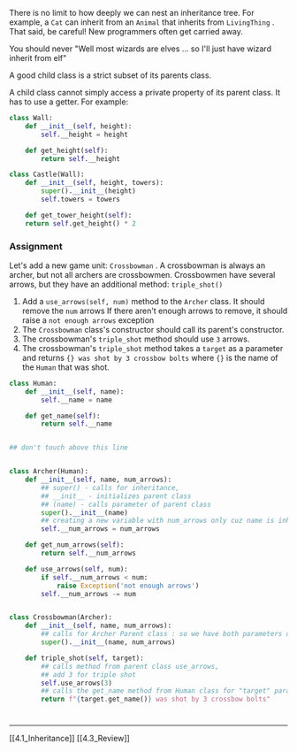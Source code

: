 There is no limit to how deeply we can nest an inheritance tree. 
For example, a `Cat` can inherit from an `Animal` that inherits from `LivingThing` .
That said, be careful! New programmers often get carried away.

You should never
"Well most wizards are elves ... so I'll just have wizard inherit from elf"

A good child class is a strict subset of its parents class. 

A child class cannot simply access a private property of its parent class. 
It has to use a getter. 
For example: 

``` python
class Wall:
	def __init__(self, height):
		self.__height = height

	def get_height(self):
		return self.__height

class Castle(Wall):
	def __init__(self, height, towers):
		super().__init__(height)
		self.towers = towers

	def get_tower_height(self):
	return self.get_height() * 2
```

### Assignment
Let's add a new game unit: `Crossbowman` .
A crossbowman is always an archer, 
but not all archers are crossbowmen. 
Crossbowmen have several arrows, but they have an additional method: `triple_shot()`
1. Add a `use_arrows(self, num)` method to the `Archer` class. It should remove the `num` arrows If there aren't enough arrows to remove, it should raise a `not enough arrows` exception
2. The `Crossbowman` class's constructor should call its parent's constructor.
3. The crossbowman's `triple_shot` method should use `3` arrows.
4. The crossbowman's `triple_shot` method takes a `target` as a parameter and returns `{} was shot by 3 crossbow bolts` where `{}` is the name of the `Human` that was shot. 


``` python
class Human:
    def __init__(self, name):
        self.__name = name

    def get_name(self):
        return self.__name


## don't touch above this line


class Archer(Human):
    def __init__(self, name, num_arrows):
	    ## super() - calls for inheritance, 
	    ## __init__ - initializes parent class
	    ## (name) - calls parameter of parent class
        super().__init__(name)
        ## creating a new variable with num_arrows only cuz name is inherited from Human class
        self.__num_arrows = num_arrows

    def get_num_arrows(self):
        return self.__num_arrows

    def use_arrows(self, num):
        if self.__num_arrows < num:
            raise Exception('not enough arrows')
        self.__num_arrows -= num


class Crossbowman(Archer):
    def __init__(self, name, num_arrows):
	    ## calls for Archer Parent class : so we have both parameters of parent class 
        super().__init__(name, num_arrows)

    def triple_shot(self, target):
	    ## calls method from parent class use_arrows, 
	    ## add 3 for triple shot
        self.use_arrows(3)
        ## calls the get_name method from Human class for "target" parameter (which is a Human)
        return f"{target.get_name()} was shot by 3 crossbow bolts"

```


# 
---
[[4.1_Inheritance]]
[[4.3_Review]]
